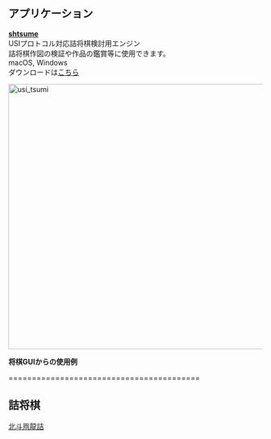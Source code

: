 ## アプリケーション

[**shtsume**](https://hkijin.github.io/shtsume/)  
USIプロトコル対応詰将棋検討用エンジン  
詰将棋作図の検証や作品の鑑賞等に使用できます。  
macOS, Windows  
ダウンロードは[こちら](https://github.com/hkijin/shtsume/releases/tag/v1.1.0) 
  
<img width="525" alt="usi_tsumi" src="https://user-images.githubusercontent.com/99144736/198816397-832ae920-0ee0-4b59-ba14-c38dd0b30d68.png">  

**将棋GUIからの使用例**   
  
=========================================
## 詰将棋
[北斗凧龍詰](hokuto.md)
